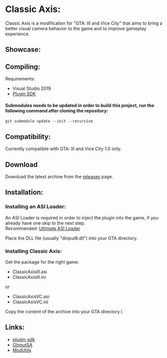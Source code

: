 # Classic Axis:
Classic Axis is a modification for "GTA: III and Vice City" that aims to bring a better visual camera behavior to the game and to improve gameplay experience.

## Showcase:

## Compiling:
Requirements:
 - Visual Studio 2019
 - [Plugin SDK](https://github.com/DK22Pac/plugin-sdk)
 
#### Submodules needs to be updated in order to build this project, run the following command after cloning the repository:
 ```
git submodule update --init --recursive
```

## Compatibility:
Currently compatible with GTA: III and Vice City 1.0 only.

## Download
Download the latest archive from the [releases](https://github.com/gennariarmando/classic-axis/releases) page.

## Installation:
### Installing an ASI Loader:
An ASI Loader is required in order to inject the plugin into the game, if you already have one skip to the next step.\
Recommended: [Ultimate ASI Loader](https://github.com/ThirteenAG/Ultimate-ASI-Loader)

Place the DLL file (usually "dinput8.dll") into your GTA directory.

### Installing Classic Axis:
Get the package for the right game:
- ClassicAxisIII.asi
- ClassicAxisIII.ini

or 

- ClassicAxisVC.asi
- ClassicAxisVC.ini

Copy the content of the archive into your GTA directory.\

## Links:
- [plugin-sdk](https://github.com/DK22Pac/plugin-sdk)
- [GInputSA](https://gtaforums.com/topic/562765-ginput/)
- [ModUtils](https://github.com/CookiePLMonster/ModUtils)

